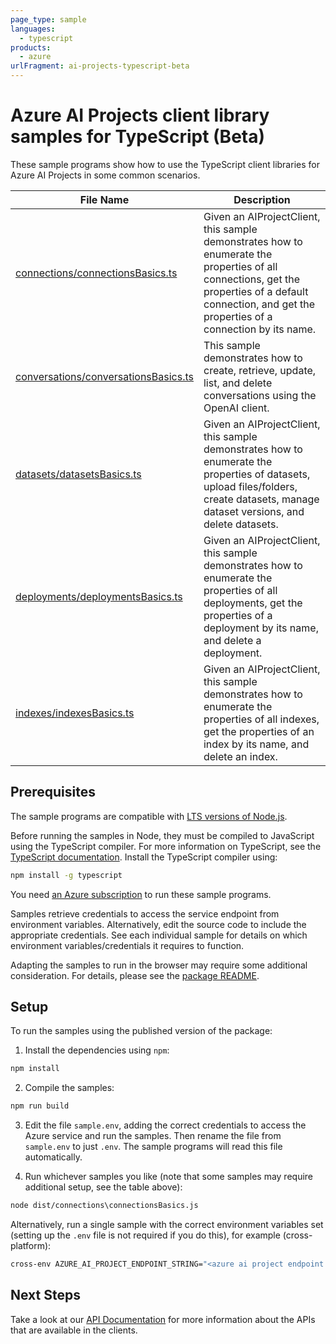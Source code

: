 ```yaml
---
page_type: sample
languages:
  - typescript
products:
  - azure
urlFragment: ai-projects-typescript-beta
---
```


# Azure AI Projects client library samples for TypeScript (Beta)

These sample programs show how to use the TypeScript client libraries for Azure AI Projects in some common scenarios.

| **File Name**                                                             | **Description**                                                                                                                                                                                        |
| ------------------------------------------------------------------------- | ------------------------------------------------------------------------------------------------------------------------------------------------------------------------------------------------------ |
| [connections/connectionsBasics.ts][connections_connectionsbasics]         | Given an AIProjectClient, this sample demonstrates how to enumerate the properties of all connections, get the properties of a default connection, and get the properties of a connection by its name. |
| [conversations/conversationsBasics.ts][conversations_conversationsbasics] | This sample demonstrates how to create, retrieve, update, list, and delete conversations using the OpenAI client.                                                                                      |
| [datasets/datasetsBasics.ts][datasets_datasetsbasics]                     | Given an AIProjectClient, this sample demonstrates how to enumerate the properties of datasets, upload files/folders, create datasets, manage dataset versions, and delete datasets.                   |
| [deployments/deploymentsBasics.ts][deployments_deploymentsbasics]         | Given an AIProjectClient, this sample demonstrates how to enumerate the properties of all deployments, get the properties of a deployment by its name, and delete a deployment.                        |
| [indexes/indexesBasics.ts][indexes_indexesbasics]                         | Given an AIProjectClient, this sample demonstrates how to enumerate the properties of all indexes, get the properties of an index by its name, and delete an index.                                    |

## Prerequisites

The sample programs are compatible with [LTS versions of Node.js](https://github.com/nodejs/release#release-schedule).

Before running the samples in Node, they must be compiled to JavaScript using the TypeScript compiler. For more information on TypeScript, see the [TypeScript documentation][typescript]. Install the TypeScript compiler using:

```bash
npm install -g typescript
```

You need [an Azure subscription][freesub] to run these sample programs.

Samples retrieve credentials to access the service endpoint from environment variables. Alternatively, edit the source code to include the appropriate credentials. See each individual sample for details on which environment variables/credentials it requires to function.

Adapting the samples to run in the browser may require some additional consideration. For details, please see the [package README][package].

## Setup

To run the samples using the published version of the package:

1. Install the dependencies using `npm`:

```bash
npm install
```

2. Compile the samples:

```bash
npm run build
```

3. Edit the file `sample.env`, adding the correct credentials to access the Azure service and run the samples. Then rename the file from `sample.env` to just `.env`. The sample programs will read this file automatically.

4. Run whichever samples you like (note that some samples may require additional setup, see the table above):

```bash
node dist/connections\connectionsBasics.js
```

Alternatively, run a single sample with the correct environment variables set (setting up the `.env` file is not required if you do this), for example (cross-platform):

```bash
cross-env AZURE_AI_PROJECT_ENDPOINT_STRING="<azure ai project endpoint string>" node dist/connections\connectionsBasics.js
```

## Next Steps

Take a look at our [API Documentation][apiref] for more information about the APIs that are available in the clients.

[connections_connectionsbasics]: https://github.com/Azure/azure-sdk-for-js/blob/main/sdk/ai/ai-projects/samples/v2-beta/typescript/src/connections/connectionsBasics.ts
[conversations_conversationsbasics]: https://github.com/Azure/azure-sdk-for-js/blob/main/sdk/ai/ai-projects/samples/v2-beta/typescript/src/conversations/conversationsBasics.ts
[datasets_datasetsbasics]: https://github.com/Azure/azure-sdk-for-js/blob/main/sdk/ai/ai-projects/samples/v2-beta/typescript/src/datasets/datasetsBasics.ts
[deployments_deploymentsbasics]: https://github.com/Azure/azure-sdk-for-js/blob/main/sdk/ai/ai-projects/samples/v2-beta/typescript/src/deployments/deploymentsBasics.ts
[indexes_indexesbasics]: https://github.com/Azure/azure-sdk-for-js/blob/main/sdk/ai/ai-projects/samples/v2-beta/typescript/src/indexes/indexesBasics.ts
[apiref]: https://learn.microsoft.com/javascript/api/@azure/ai-projects
[freesub]: https://azure.microsoft.com/free/
[package]: https://github.com/Azure/azure-sdk-for-js/tree/main/sdk/ai/ai-projects/README.md
[typescript]: https://www.typescriptlang.org/docs/home.html
